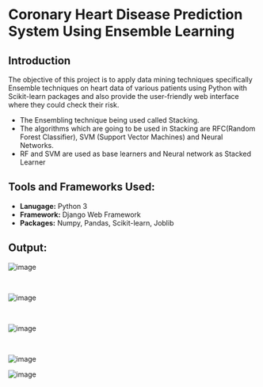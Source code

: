 # Coronary Heart Disease Prediction System Using Ensemble Learning

## Introduction
The objective of this project is to apply data mining techniques specifically Ensemble techniques on heart data of various patients using Python with Scikit-learn packages and also provide the user-friendly web interface where they could check their risk.
 - The Ensembling technique being used called Stacking.
 - The algorithms which are going to be used in Stacking are RFC(Random Forest Classifier), SVM (Support Vector Machines) and Neural Networks.
 - RF and SVM are used as base learners and Neural network as Stacked Learner

## Tools and Frameworks Used:
- <b>Lanugage:</b> Python 3
- <b>Framework:</b> Django Web Framework
- <b>Packages:</b> Numpy, Pandas, Scikit-learn, Joblib

## Output:

![image](https://github.com/user-attachments/assets/e9d7e7aa-ee6f-4c85-99a6-2d54004df840)

<br>

![image](https://github.com/user-attachments/assets/2d63ed9d-f977-4eab-b9f4-546dbdfda94c)

<br>

![image](https://github.com/user-attachments/assets/bb71df40-45db-45d7-90ee-cc7e06f2f835)

<br>

![image](https://github.com/user-attachments/assets/da9a4a4a-bdf3-4290-8d72-2b4da11848ba)

![image](https://github.com/user-attachments/assets/c8b511e7-058f-4b60-9dea-f2b8b92ff737)

<br>







